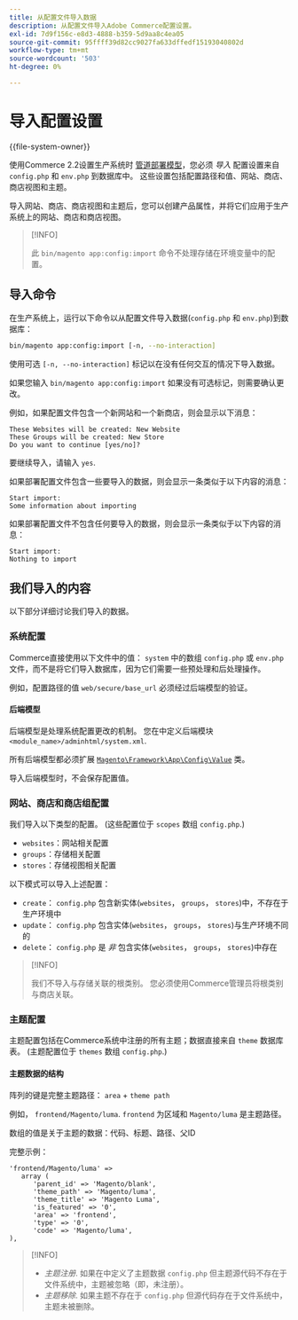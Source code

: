```yaml
---
title: 从配置文件导入数据
description: 从配置文件导入Adobe Commerce配置设置。
exl-id: 7d9f156c-e8d3-4888-b359-5d9aa8c4ea05
source-git-commit: 95ffff39d82cc9027fa633dffedf15193040802d
workflow-type: tm+mt
source-wordcount: '503'
ht-degree: 0%

---
```


# 导入配置设置

{{file-system-owner}}

使用Commerce 2.2设置生产系统时 [管道部署模型](../deployment/technical-details.md)，您必须 _导入_ 配置设置来自 `config.php` 和 `env.php` 到数据库中。
这些设置包括配置路径和值、网站、商店、商店视图和主题。

导入网站、商店、商店视图和主题后，您可以创建产品属性，并将它们应用于生产系统上的网站、商店和商店视图。

>[!INFO]
>
>此 `bin/magento app:config:import` 命令不处理存储在环境变量中的配置。

## 导入命令

在生产系统上，运行以下命令以从配置文件导入数据(`config.php` 和 `env.php`)到数据库：

```bash
bin/magento app:config:import [-n, --no-interaction]
```

使用可选 `[-n, --no-interaction]` 标记以在没有任何交互的情况下导入数据。

如果您输入 `bin/magento app:config:import` 如果没有可选标记，则需要确认更改。

例如，如果配置文件包含一个新网站和一个新商店，则会显示以下消息：

```terminal
These Websites will be created: New Website
These Groups will be created: New Store
Do you want to continue [yes/no]?
```

要继续导入，请输入 `yes`.

如果部署配置文件包含一些要导入的数据，则会显示一条类似于以下内容的消息：

```terminal
Start import:
Some information about importing
```

如果部署配置文件不包含任何要导入的数据，则会显示一条类似于以下内容的消息：

```terminal
Start import:
Nothing to import
```

## 我们导入的内容

以下部分详细讨论我们导入的数据。

### 系统配置

Commerce直接使用以下文件中的值： `system` 中的数组 `config.php` 或 `env.php` 文件，而不是将它们导入数据库，因为它们需要一些预处理和后处理操作。

例如，配置路径的值 `web/secure/base_url` 必须经过后端模型的验证。

#### 后端模型

后端模型是处理系统配置更改的机制。
您在中定义后端模块 `<module_name>/adminhtml/system.xml`.

所有后端模型都必须扩展 [`Magento\Framework\App\Config\Value`](https://github.com/magento/magento2/blob/2.4/lib/internal/Magento/Framework/App/Config/Value.php) 类。

导入后端模型时，不会保存配置值。

### 网站、商店和商店组配置

我们导入以下类型的配置。
(这些配置位于 `scopes` 数组 `config.php`.)

- `websites`：网站相关配置
- `groups`：存储相关配置
- `stores`：存储视图相关配置

以下模式可以导入上述配置：

- `create`： `config.php` 包含新实体(`websites`， `groups`， `stores`)中，不存在于生产环境中
- `update`： `config.php` 包含实体(`websites`， `groups`， `stores`)与生产环境不同的
- `delete`： `config.php` 是 _非_ 包含实体(`websites`， `groups`， `stores`)中存在

>[!INFO]
>
>我们不导入与存储关联的根类别。 您必须使用Commerce管理员将根类别与商店关联。

### 主题配置

主题配置包括在Commerce系统中注册的所有主题；数据直接来自 `theme` 数据库表。 (主题配置位于 `themes` 数组 `config.php`.)

#### 主题数据的结构

阵列的键是完整主题路径： `area` + `theme path`

例如， `frontend/Magento/luma`.
`frontend` 为区域和 `Magento/luma` 是主题路径。

数组的值是关于主题的数据：代码、标题、路径、父ID

完整示例：

```php?start_inline=1
'frontend/Magento/luma' =>
   array (
      'parent_id' => 'Magento/blank',
      'theme_path' => 'Magento/luma',
      'theme_title' => 'Magento Luma',
      'is_featured' => '0',
      'area' => 'frontend',
      'type' => '0',
      'code' => 'Magento/luma',
),
```

>[!INFO]
>
>- _主题注册_. 如果在中定义了主题数据 `config.php` 但主题源代码不存在于文件系统中，主题被忽略（即，未注册）。
>- _主题移除_. 如果主题不存在于 `config.php` 但源代码存在于文件系统中，主题未被删除。

